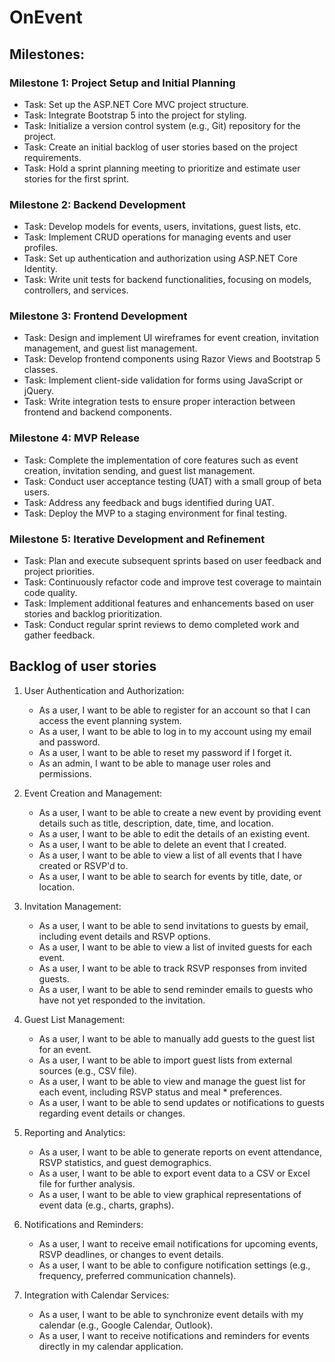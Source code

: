 # OnEvent

## Milestones: 

### Milestone 1: Project Setup and Initial Planning

* Task: Set up the ASP.NET Core MVC project structure.
* Task: Integrate Bootstrap 5 into the project for styling.
* Task: Initialize a version control system (e.g., Git) repository for the project.
* Task: Create an initial backlog of user stories based on the project requirements.
* Task: Hold a sprint planning meeting to prioritize and estimate user stories for the first sprint.

### Milestone 2: Backend Development

* Task: Develop models for events, users, invitations, guest lists, etc.
* Task: Implement CRUD operations for managing events and user profiles.
* Task: Set up authentication and authorization using ASP.NET Core Identity.
* Task: Write unit tests for backend functionalities, focusing on models, controllers, and services.

### Milestone 3: Frontend Development

* Task: Design and implement UI wireframes for event creation, invitation management, and guest list management.
* Task: Develop frontend components using Razor Views and Bootstrap 5 classes.
* Task: Implement client-side validation for forms using JavaScript or jQuery.
* Task: Write integration tests to ensure proper interaction between frontend and backend components.

### Milestone 4: MVP Release

* Task: Complete the implementation of core features such as event creation, invitation sending, and guest list management.
* Task: Conduct user acceptance testing (UAT) with a small group of beta users.
* Task: Address any feedback and bugs identified during UAT.
* Task: Deploy the MVP to a staging environment for final testing.

### Milestone 5: Iterative Development and Refinement

* Task: Plan and execute subsequent sprints based on user feedback and project priorities.
* Task: Continuously refactor code and improve test coverage to maintain code quality.
* Task: Implement additional features and enhancements based on user stories and backlog prioritization.
* Task: Conduct regular sprint reviews to demo completed work and gather feedback.

## Backlog of user stories

1. User Authentication and Authorization:

    * As a user, I want to be able to register for an account so that I can access the event planning system.
    * As a user, I want to be able to log in to my account using my email and password.
    * As a user, I want to be able to reset my password if I forget it.
    * As an admin, I want to be able to manage user roles and permissions.

2. Event Creation and Management:

    * As a user, I want to be able to create a new event by providing event details such as title, description, date, time, and location.
    * As a user, I want to be able to edit the details of an existing event.
    * As a user, I want to be able to delete an event that I created.
    * As a user, I want to be able to view a list of all events that I have created or RSVP'd to.
    * As a user, I want to be able to search for events by title, date, or location.

3. Invitation Management:

    * As a user, I want to be able to send invitations to guests by email, including event details and RSVP options.
    * As a user, I want to be able to view a list of invited guests for each event.
    * As a user, I want to be able to track RSVP responses from invited guests.
    * As a user, I want to be able to send reminder emails to guests who have not yet responded to the invitation.

4. Guest List Management:

    * As a user, I want to be able to manually add guests to the guest list for an event.
    * As a user, I want to be able to import guest lists from external sources (e.g., CSV file).
    * As a user, I want to be able to view and manage the guest list for each event, including RSVP status and meal * preferences.
    * As a user, I want to be able to send updates or notifications to guests regarding event details or changes.

5. Reporting and Analytics:

    * As a user, I want to be able to generate reports on event attendance, RSVP statistics, and guest demographics.
    * As a user, I want to be able to export event data to a CSV or Excel file for further analysis.
    * As a user, I want to be able to view graphical representations of event data (e.g., charts, graphs).

6. Notifications and Reminders:

    * As a user, I want to receive email notifications for upcoming events, RSVP deadlines, or changes to event details.
    * As a user, I want to be able to configure notification settings (e.g., frequency, preferred communication channels).

7. Integration with Calendar Services:

    * As a user, I want to be able to synchronize event details with my calendar (e.g., Google Calendar, Outlook).
    * As a user, I want to receive notifications and reminders for events directly in my calendar application.

